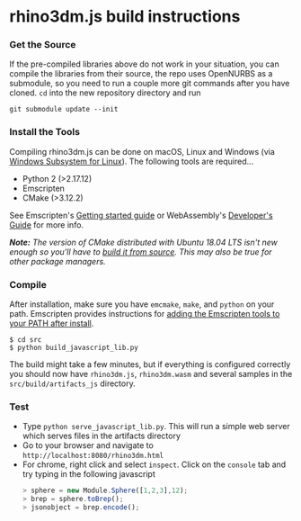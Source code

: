 # rhino3dm.js build instructions
### Get the Source

If the pre-compiled libraries above do not work in your situation, you can compile the libraries from their source, the repo uses OpenNURBS as a submodule, so you need to run a couple more git commands after you have cloned. `cd` into the new repository directory and run

```commandline
git submodule update --init
```

### Install the Tools

Compiling rhino3dm.js can be done on macOS, Linux and Windows (via [Windows Subsystem for Linux](https://docs.microsoft.com/en-us/windows/wsl/install-win10)). The following tools are required...

* Python 2 (>2.17.12)
* Emscripten
* CMake (>3.12.2)

See Emscripten's [Getting started guide](https://emscripten.org/docs/getting_started/downloads.html#platform-notes-installation-instructions-sdk) or WebAssembly's [Developer's Guide](https://webassembly.org/getting-started/developers-guide/) for more info.

_**Note:** The version of CMake distributed with Ubuntu 18.04 LTS isn't new enough so you'll have to [build it from source](https://cmake.org/install/). This may also be true for other package managers._

### Compile

After installation, make sure you have `emcmake`, `make`, and `python` on your path. Emscripten provides instructions for [adding the Emscripten tools to your PATH after install](https://emscripten.org/docs/getting_started/downloads.html#installation-instructions).

```commandline
$ cd src
$ python build_javascript_lib.py
```

The build might take a few minutes, but if everything is configured correctly you should now have `rhino3dm.js`, `rhino3dm.wasm` and several samples in the `src/build/artifacts_js` directory.

### Test

* Type `python serve_javascript_lib.py`. This will run a simple web server which serves files in the artifacts directory
* Go to your browser and navigate to `http://localhost:8080/rhino3dm.html`
* For chrome, right click and select `inspect`. Click on the `console` tab and try typing in the following javascript
  ```js
  > sphere = new Module.Sphere([1,2,3],12);
  > brep = sphere.toBrep();
  > jsonobject = brep.encode();
  ```
